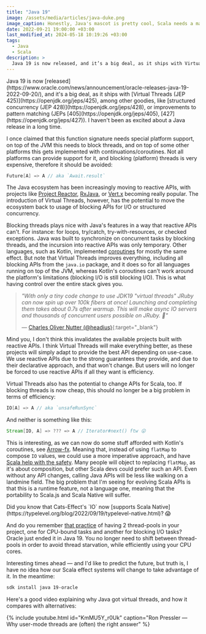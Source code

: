 ```yaml
---
title: "Java 19"
image: /assets/media/articles/java-duke.png
image_caption: Honestly, Java's mascot is pretty cool, Scala needs a mascot too.
date: 2022-09-21 19:00:00 +03:00
last_modified_at: 2024-05-18 10:19:26 +03:00
tags:
  - Java
  - Scala
description: >
  Java 19 is now released, and it’s a big deal, as it ships with Virtual Threads (JEP 425), among other goodies, like structured concurrency (JEP 428), or improvements to pattern matching (JEPs 405, 427). I haven't been as excited about a Java release in a long time.
---
```


<p class="intro" markdown=1>
Java 19 is now [released](https://www.oracle.com/news/announcement/oracle-releases-java-19-2022-09-20/), and it's a big deal, as it ships with [Virtual Threads (JEP 425)](https://openjdk.org/jeps/425), among other goodies, like [structured concurrency (JEP 428)](https://openjdk.org/jeps/428), or improvements to pattern matching (JEPs [405](https://openjdk.org/jeps/405), [427](https://openjdk.org/jeps/427)). I haven't been as excited about a Java release in a long time.
</p>

I once claimed that this function signature needs special platform support, on top of the JVM this needs to block threads, and on top of some other platforms this gets implemented with continuations/coroutines. Not all platforms can provide support for it, and blocking (platform) threads is very expensive, therefore it should be avoided:

```scala
Future[A] => A // aka `Await.result`
```

The Java ecosystem has been increasingly moving to reactive APIs, with projects like [Project Reactor](https://projectreactor.io/), [RxJava](https://github.com/ReactiveX/RxJava), or [Vert.x](https://vertx.io/) becoming really popular. The introduction of Virtual Threads, however, has the potential to move the ecosystem back to usage of blocking APIs for I/O or structured concurrency.

Blocking threads plays nice with Java's features in a way that reactive APIs can't. For instance: for loops, try/catch, try-with-resources, or checked exceptions. Java was built to synchronize on concurrent tasks by blocking threads, and the incursion into reactive APIs was only temporary. Other languages, such as Kotlin, implemented [coroutines](https://kotlinlang.org/docs/coroutines-overview.html) for mostly the same effect. But note that Virtual Threads improves everything, including all blocking APIs from the `java.io` package, and it does so for all languages running on top of the JVM, whereas Kotlin's coroutines can't work around the platform's limitations (blocking I/O is still blocking I/O). This is what having control over the entire stack gives you.

> *"With only a tiny code change to use JDK19 "virtual threads" JRuby can now spin up over 100k fibers at once! Launching and completing them takes about 0.7s after warmup. This will make async IO servers and thousands of concurrent users possible on JRuby. 🤯"*
>
> — [Charles Oliver Nutter (@headius)](https://x.com/headius/status/1563205672300609536){:target="_blank"}

Mind you, I don't think this invalidates the available projects built with reactive APIs. I think Virtual Threads will make everything better, as these projects will simply adapt to provide the best API depending on use-case. We use reactive APIs due to the strong guarantees they provide, and due to their declarative approach, and that won't change. But users will no longer be forced to use reactive APIs if all they want is efficiency.

Virtual Threads also has the potential to change APIs for Scala, too. If blocking threads is now cheap, this should no longer be a big problem in terms of efficiency:

```scala
IO[A] => A // aka `unsafeRunSync`
```

And neither is something like this:

```scala
Stream[IO, A] => ??? => A // Iterator#next() ftw 😛
```

This is interesting, as we can now do some stuff afforded with Kotlin's coroutines, see [Arrow-fx](https://arrow-kt.io/docs/fx/). Meaning that, instead of using `flatMap` to compose `IO` values, we could use a more imperative approach, and have [Scala help with the safety](./2022-05-23-tracking-effects-in-scala.md). Many people will object to replacing `flatMap`, as it's about composition, but other Scala devs could prefer such an API. Even without any API changes, calling Java APIs will be less like walking on a landmine field. The big problem that I'm seeing for evolving Scala APIs is that this is a runtime feature, not a language one, meaning that the portability to Scala.js and Scala Native will suffer.

<p class="info-bubble" markdown="1">
Did you know that Cats-Effect's `IO` now [supports Scala Native](https://typelevel.org/blog/2022/09/19/typelevel-native.html)? 😱
</p>

And do you remember [that practice](https://monix.io/docs/current/best-practices/blocking.html) of having 2 thread-pools in your project, one for CPU-bound tasks and another for blocking I/O tasks? Oracle just ended it in Java 19. You no longer need to shift between thread-pools in order to avoid thread starvation, while efficiently using your CPU cores.

Interesting times ahead — and I'd like to predict the future, but truth is, I have no idea how our Scala effect systems will change to take advantage of it. In the meantime:

```sh
sdk install java 19-oracle
```

Here's a good video explaining why Java got virtual threads, and how it compares with alternatives:

{% include youtube.html id="KmMU5Y_r0Uk" caption="Ron Pressler — Why user-mode threads are (often) the right answer" %}
